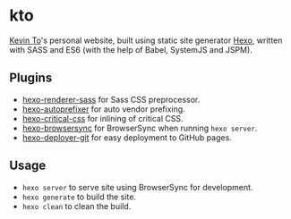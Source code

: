# kto
[Kevin To](http://kevinto.me)'s personal website, built using static site generator [Hexo](https://hexo.io/), written with SASS and ES6 (with the help of Babel, SystemJS and JSPM).

## Plugins
* [hexo-renderer-sass](https://github.com/knksmith57/hexo-renderer-sass) for Sass CSS preprocessor.
* [hexo-autoprefixer](https://github.com/hexojs/hexo-autoprefixer) for auto vendor prefixing.
* [hexo-critical-css](https://github.com/john-whitley/hexo-critical-css) for inlining of critical CSS.
* [hexo-browsersync](https://github.com/hexojs/hexo-browsersync) for BrowserSync when running `hexo server`.
* [hexo-deployer-git](https://github.com/hexojs/hexo-deployer-git) for easy deployment to GitHub pages.

## Usage
* `hexo server` to serve site using BrowserSync for development.
* `hexo generate` to build the site.
* `hexo clean` to clean the build.

